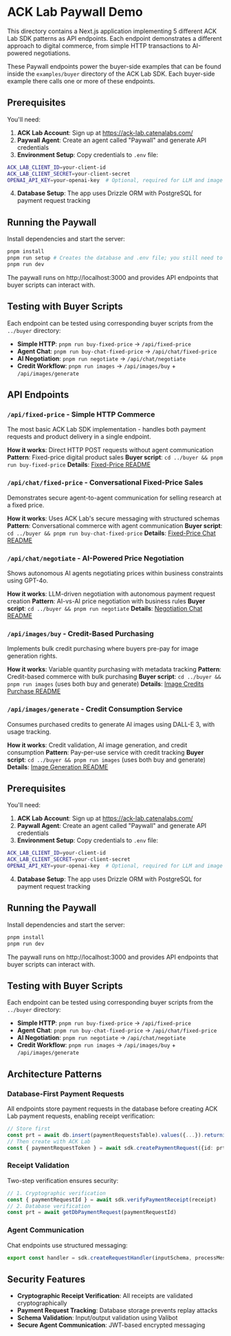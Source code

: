 # ACK Lab Paywall Demo

This directory contains a Next.js application implementing 5 different ACK Lab SDK patterns as API endpoints. Each endpoint demonstrates a different approach to digital commerce, from simple HTTP transactions to AI-powered negotiations.

These Paywall endpoints power the buyer-side examples that can be found inside the `examples/buyer` directory of the ACK Lab SDK. Each buyer-side example there calls one or more of these endpoints.

## Prerequisites

You'll need:

1. **ACK Lab Account**: Sign up at https://ack-lab.catenalabs.com/
2. **Paywall Agent**: Create an agent called "Paywall" and generate API credentials
3. **Environment Setup**: Copy credentials to `.env` file:

```bash
ACK_LAB_CLIENT_ID=your-client-id
ACK_LAB_CLIENT_SECRET=your-client-secret
OPENAI_API_KEY=your-openai-key  # Optional, required for LLM and image generation endpoints
```

4. **Database Setup**: The app uses Drizzle ORM with PostgreSQL for payment request tracking

## Running the Paywall

Install dependencies and start the server:

```bash
pnpm install
pnpm run setup # Creates the database and .env file; you still need to populate ACK_LAB_CLIENT_* vars
pnpm run dev
```

The paywall runs on http://localhost:3000 and provides API endpoints that buyer scripts can interact with.

## Testing with Buyer Scripts

Each endpoint can be tested using corresponding buyer scripts from the `../buyer` directory:

- **Simple HTTP**: `pnpm run buy-fixed-price` → `/api/fixed-price`
- **Agent Chat**: `pnpm run buy-chat-fixed-price` → `/api/chat/fixed-price`
- **AI Negotiation**: `pnpm run negotiate` → `/api/chat/negotiate`
- **Credit Workflow**: `pnpm run images` → `/api/images/buy` + `/api/images/generate`

## API Endpoints

### `/api/fixed-price` - Simple HTTP Commerce

The most basic ACK Lab SDK implementation - handles both payment requests and product delivery in a single endpoint.

**How it works**: Direct HTTP POST requests without agent communication
**Pattern**: Fixed-price digital product sales
**Buyer script**: `cd ../buyer && pnpm run buy-fixed-price`
**Details**: [Fixed-Price README](app/api/fixed-price/README.md)

### `/api/chat/fixed-price` - Conversational Fixed-Price Sales

Demonstrates secure agent-to-agent communication for selling research at a fixed price.

**How it works**: Uses ACK Lab's secure messaging with structured schemas
**Pattern**: Conversational commerce with agent communication
**Buyer script**: `cd ../buyer && pnpm run buy-chat-fixed-price`
**Details**: [Fixed-Price Chat README](app/api/chat/fixed-price/README.md)

### `/api/chat/negotiate` - AI-Powered Price Negotiation

Shows autonomous AI agents negotiating prices within business constraints using GPT-4o.

**How it works**: LLM-driven negotiation with autonomous payment request creation
**Pattern**: AI-vs-AI price negotiation with business rules
**Buyer script**: `cd ../buyer && pnpm run negotiate`
**Details**: [Negotiation Chat README](app/api/chat/negotiate/README.md)

### `/api/images/buy` - Credit-Based Purchasing

Implements bulk credit purchasing where buyers pre-pay for image generation rights.

**How it works**: Variable quantity purchasing with metadata tracking
**Pattern**: Credit-based commerce with bulk purchasing
**Buyer script**: `cd ../buyer && pnpm run images` (uses both buy and generate)
**Details**: [Image Credits Purchase README](app/api/images/buy/README.md)

### `/api/images/generate` - Credit Consumption Service

Consumes purchased credits to generate AI images using DALL-E 3, with usage tracking.

**How it works**: Credit validation, AI image generation, and credit consumption
**Pattern**: Pay-per-use service with credit tracking
**Buyer script**: `cd ../buyer && pnpm run images` (uses both buy and generate)
**Details**: [Image Generation README](app/api/images/generate/README.md)

## Prerequisites

You'll need:

1. **ACK Lab Account**: Sign up at https://ack-lab.catenalabs.com/
2. **Paywall Agent**: Create an agent called "Paywall" and generate API credentials
3. **Environment Setup**: Copy credentials to `.env` file:

```bash
ACK_LAB_CLIENT_ID=your-client-id
ACK_LAB_CLIENT_SECRET=your-client-secret
OPENAI_API_KEY=your-openai-key  # Optional, required for LLM and image generation endpoints
```

4. **Database Setup**: The app uses Drizzle ORM with PostgreSQL for payment request tracking

## Running the Paywall

Install dependencies and start the server:

```bash
pnpm install
pnpm run dev
```

The paywall runs on http://localhost:3000 and provides API endpoints that buyer scripts can interact with.

## Testing with Buyer Scripts

Each endpoint can be tested using corresponding buyer scripts from the `../buyer` directory:

- **Simple HTTP**: `pnpm run buy-fixed-price` → `/api/fixed-price`
- **Agent Chat**: `pnpm run buy-chat-fixed-price` → `/api/chat/fixed-price`
- **AI Negotiation**: `pnpm run negotiate` → `/api/chat/negotiate`
- **Credit Workflow**: `pnpm run images` → `/api/images/buy` + `/api/images/generate`

## Architecture Patterns

### Database-First Payment Requests

All endpoints store payment requests in the database before creating ACK Lab payment requests, enabling receipt verification:

```typescript
// Store first
const prt = await db.insert(paymentRequestsTable).values({...}).returning()
// Then create with ACK Lab
const { paymentRequestToken } = await sdk.createPaymentRequest({id: prt[0].id})
```

### Receipt Validation

Two-step verification ensures security:

```typescript
// 1. Cryptographic verification
const { paymentRequestId } = await sdk.verifyPaymentReceipt(receipt)
// 2. Database verification
const prt = await getDbPaymentRequest(paymentRequestId)
```

### Agent Communication

Chat endpoints use structured messaging:

```typescript
export const handler = sdk.createRequestHandler(inputSchema, processMessage)
```

## Security Features

- **Cryptographic Receipt Verification**: All receipts are validated cryptographically
- **Payment Request Tracking**: Database storage prevents replay attacks
- **Schema Validation**: Input/output validation using Valibot
- **Secure Agent Communication**: JWT-based encrypted messaging

